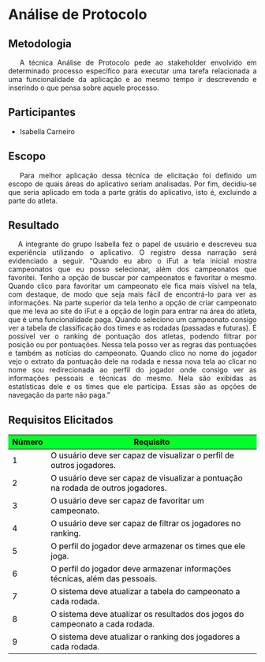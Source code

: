 #  **Análise de Protocolo**

<div class="line"></div>

## Metodologia

<div>
<p align="justify">&emsp;
    A técnica Análise de Protocolo pede ao stakeholder envolvido em determinado processo específico para executar uma tarefa relacionada a uma funcionalidade da aplicação e ao mesmo tempo ir descrevendo e inserindo o que pensa sobre aquele processo.</p>

</div>
<div class="line"></div>

## Participantes

- Isabella Carneiro

<div class="line"></div>

## Escopo

<div>
<p align="justify">&emsp;
    Para melhor aplicação dessa técnica de elicitação foi definido um escopo de quais áreas do aplicativo seriam analisadas.
Por fim, decidiu-se que seria aplicado em toda a parte grátis do aplicativo, isto é, excluindo a parte do atleta.</p>
</div>

## Resultado

<div>
<p align="justify">&emsp;
    A integrante do grupo Isabella fez o papel de usuário e descreveu sua experiência utilizando o aplicativo. O registro dessa narração será evidenciado a seguir.
“Quando eu abro o iFut a tela inicial mostra campeonatos que eu posso selecionar, além dos campeonatos que favoritei. Tenho a opção de buscar por campeonatos e favoritar o mesmo.
Quando clico para favoritar um campeonato ele fica mais visível na tela, com destaque, de modo que seja mais fácil de encontrá-lo para ver as informações.
Na parte superior da tela tenho a opção de criar campeonato que me leva ao site do iFut e a opção de login para entrar na área do atleta, que é uma funcionalidade paga.
Quando seleciono um campeonato consigo ver a tabela de classificação dos times e as rodadas (passadas e futuras). É possível ver o ranking de pontuação dos atletas, podendo  filtrar por posição ou por pontuações. Nessa tela posso ver as regras das pontuações e também as notícias do campeonato.
Quando clico no nome do jogador vejo o extrato da pontuação dele na rodada e nessa nova tela ao clicar no nome sou redirecionada ao perfil do jogador onde consigo ver as informações pessoais e técnicas do mesmo. Nela são exibidas as estatísticas dele e os times que ele participa.
Essas são as opções de navegação da parte não paga.”</p>
</div>

## Requisitos Elicitados

<table class="table table-striped" style="color:black;">
<thead style="background-color: #00ff2b;">
    <th>Número</th>
    <th>Requisito</th>
</thead>
<tbody>
    <tr>
        <td>1      </td> <td>O usuário deve ser capaz de visualizar o perfil de outros jogadores.    </td>
    </tr>
    <tr>
        <td>2      </td> <td>O usuário deve ser capaz de visualizar a pontuação na rodada de outros jogadores.                                               </td>
    </tr>
    <tr>
        <td>3      </td> <td>O usuário deve ser capaz de favoritar um campeonato.                                              </td>
    </tr>
    <tr>
        <td>4      </td> <td>O usuário deve ser capaz de filtrar os jogadores no ranking.                                                           </td>
    </tr>
    <tr>
        <td>5      </td> <td>O perfil do jogador deve armazenar os times que ele joga.                        </td>
    </tr>
    <tr>
        <td>6      </td> <td>O perfil do jogador deve armazenar informações técnicas, além das pessoais.</td>
    </tr>
    <tr>
        <td>7      </td> <td>O sistema deve atualizar a tabela do campeonato a cada rodada.</td>
    </tr>
    <tr>
        <td>8      </td> <td>O sistema deve atualizar os resultados dos jogos do campeonato a cada rodada.</td>
    </tr>
    <tr>
        <td>9      </td> <td>O sistema deve atualizar o ranking dos jogadores a cada rodada.</td>
    </tr>
        </tbody>
</table>